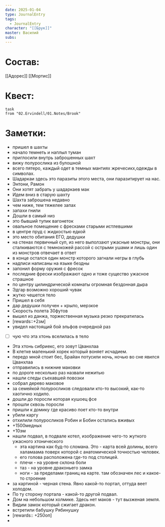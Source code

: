 ```yaml
---
date: 2025-01-04
type: JournalEntry
tags:
  - JournalEntry
character: "[[Брук]]"
master: Василий
subs:
---
```

# Состав:

[[Адорес]]
[[Мортис]]
# Квест:
```dataview
task
from "02.Ervindell/01.Notes/Brook"
```

# Заметки:
- пришел в шахты
- начало темнеть и наплыл туман
- приглосили внутрь заброшенных шахт
- вижу полурослика из булошной
- всего пятеро, каждый одет в темных мантиях жречесикх,одежды в символах.
- Шадаркаи здесь это паразиты этого места, они паразитирует на нас.
- Энтони, Рамон
- Они хотят забрать у шадаркаев мак
- Идем вниз в старую шахту
- Шахта заброшена недавно
- чем ниже, тем тяжелее запах
- запахи гнили
- Дошли в самый низ
- это бывший тупик вагонеток
- овальное помещение с фресками старыми истлевшими
- в центре пруд с жидкостью едкой
- это место обитания ЕГО, дедушки
- на стенах первичный суп, из него выползают ужасные монстры, они сталкиваются с темнокожей рассой с острыми ушами и лишь один из монстров отвечает в ответ
- в конце остался один монстр которого загнали негры в глубь
- надписи написаны на языке бездны
- запонил форму оружия с фресок
- последние фрески изображают одно и тоже существо ужасное страшное
- по центру цилиндрической комнаты огромная бездонная дыра
- Эдгар возможно хороший чувак
- жутко чешется тело
- Пришел в себя
- дар дедушки получен + крыло, мерзкое
- Скорость полета 30футов
- вышел из данжа, торжественная музыка резко прекратилась
- [rewards::+2зм]
- увидел настоящий бой эльфов очередной раз
- [ ] чую что эта хтонь вселилась в тело
- Эта хтонь сибриекс, его зовут Цванхлаа
- В клетке маленький хорек который воняет исчадием.
- передо мной стоит бес, Брайан
потусили ночь, ночью во сне явился Цванхлаа
- отправились в нижние маковки
- по дороге несколько раз назвали нежитью
- нашли следы съехавшей повозки
- собрал дерево маковое
- за семейкой полуросликов следовали кто-то высокий, как-то хаотично ходило.
- дошли до поросли которая кушоец фсе
- прошли сквозь поросли
- пришли к домику где красиво поет кто-то внутри
- убили каргу
- отхилили полуросликов Робин и Бобин остались вживых
- +1500медных 
- +10эм
- нашли подвал, в подвале котел, изображение чего-то жуткого ужасного хтонического
	- эта картина как буд-то сломана. Это - карта всей долины, всего халамаама поверх которой с анатомической точностью человек.
	- его голова расположена где-то под столицей.
	- плечи - на уровне склона боли
	- таз - на уровне драконьего замка
	- ноги - за пределами границ на карте. там обозначен лес и какое-то строение
- за картиной - черная стена. Явно какой-то портал, оттуда веет холодом.
- По ту сторону портала - какой-то другой подвал.
- Дом на небольшом холмике. Здесь нет маков - тут вызженая земля.
- Видим замок который сжигает дракон.
- встретили бабушку Рябинушку
- [rewards:: +250оп]
- 